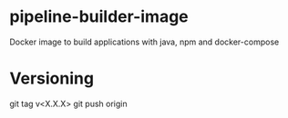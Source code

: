 # pipeline-builder-image
Docker image to build applications with  java, npm and docker-compose


# Versioning
git tag v<X.X.X>
git push origin <tag>

